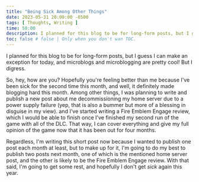 ```yaml
---
title: "Being Sick Among Other Things"
date: 2023-05-31 20:00:00 -0500
tags: [ Thoughts, Writing ]
time: 50:00
description: I planned for this blog to be for long-form posts, but I guess I can make an exception for today, and microblogs and microblogging are pretty cool! But I digress.
toc: false # false | Only when you don't wan TOC.  
---
```

I planned for this blog to be for long-form posts, but I guess I can make an exception for today, and microblogs and microblogging are pretty cool! But I digress.

So, hey, how are you? Hopefully you're feeling better than me because I've been sick for the second time this month, and well, it definitely made blogging hard this month. Among other things, I was planning to write and publish a new post about me decommissioning my home server due to a power supply failure (yep, that is also a bummer but more of a blessing in disguise in my view). and I've started writing a Fire Emblem Engage review, which I would be able to finish once I've finished my second run of the game with all of the DLC. That way, I can cover everything and give my full opinion of the game now that it has been out for four months.

Regardless, I'm writing this short post now because I wanted to publish one post each month at least, but to make up for it, I'm going to do my best to publish two posts next month, one of which is the mentioned home server post, and the other is likely to be the Fire Emblem Engage review. With that said, I'm going to get some rest, and hopefully I don't get *sick* again this year.
